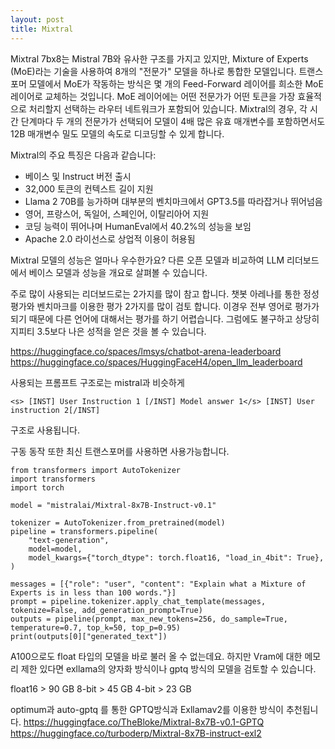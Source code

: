 ```yaml
---
layout: post
title: Mixtral 
---
```


Mixtral 7bx8는 Mistral 7B와 유사한 구조를 가지고 있지만, Mixture of Experts (MoE)라는 기술을 사용하여 8개의 "전문가" 모델을 하나로 통합한 모델입니다. 트랜스포머 모델에서 MoE가 작동하는 방식은 몇 개의 Feed-Forward 레이어를 희소한 MoE 레이어로 교체하는 것입니다. MoE 레이어에는 어떤 전문가가 어떤 토큰을 가장 효율적으로 처리할지 선택하는 라우터 네트워크가 포함되어 있습니다. Mixtral의 경우, 각 시간 단계마다 두 개의 전문가가 선택되어 모델이 4배 많은 유효 매개변수를 포함하면서도 12B 매개변수 밀도 모델의 속도로 디코딩할 수 있게 합니다.

Mixtral의 주요 특징은 다음과 같습니다:
- 베이스 및 Instruct 버전 출시
- 32,000 토큰의 컨텍스트 길이 지원
- Llama 2 70B를 능가하며 대부분의 벤치마크에서 GPT3.5를 따라잡거나 뛰어넘음
- 영어, 프랑스어, 독일어, 스페인어, 이탈리아어 지원
- 코딩 능력이 뛰어나며 HumanEval에서 40.2%의 성능을 보임
- Apache 2.0 라이선스로 상업적 이용이 허용됨

Mixtral 모델의 성능은 얼마나 우수한가요? 다른 오픈 모델과 비교하여 LLM 리더보드에서 베이스 모델과 성능을 개요로 살펴볼 수 있습니다.

주로 많이 사용되는 리더보드로는 2가지를 많이 참고 합니다.
챗봇 아레나를 통한 정성평가와 벤치마크를 이용한 평가 2가지를 많이 검토 합니다. 
이경우 전부 영어로 평가가 되기 때문에 다른 언어에 대해서는 평가를 하기 어렵습니다. 
그럼에도 불구하고 상당히 지피티 3.5보다 나은 성적을 얻은 것을 볼 수 있습니다. 

https://huggingface.co/spaces/lmsys/chatbot-arena-leaderboard
https://huggingface.co/spaces/HuggingFaceH4/open_llm_leaderboard

사용되는 프롬프트 구조로는 mistral과 비슷하게 
```
<s> [INST] User Instruction 1 [/INST] Model answer 1</s> [INST] User instruction 2[/INST]
```
구조로 사용됩니다. 

구동 동작 또한 최신 트랜스포머를 사용하면 사용가능합니다. 
```
from transformers import AutoTokenizer
import transformers
import torch

model = "mistralai/Mixtral-8x7B-Instruct-v0.1"

tokenizer = AutoTokenizer.from_pretrained(model)
pipeline = transformers.pipeline(
    "text-generation",
    model=model,
    model_kwargs={"torch_dtype": torch.float16, "load_in_4bit": True},
)

messages = [{"role": "user", "content": "Explain what a Mixture of Experts is in less than 100 words."}]
prompt = pipeline.tokenizer.apply_chat_template(messages, tokenize=False, add_generation_prompt=True)
outputs = pipeline(prompt, max_new_tokens=256, do_sample=True, temperature=0.7, top_k=50, top_p=0.95)
print(outputs[0]["generated_text"])
```

A100으로도 float 타입의 모델을 바로 불러 올 수 없는데요. 
하지만 Vram에 대한 메모리 제한 있다면 exllama의 양자화 방식이나 gptq 방식의 모델을 검토할 수 있습니다. 

float16	> 90 GB
8-bit	> 45 GB
4-bit	> 23 GB

optimum과 auto-gptq 를 통한 GPTQ방식과 Exllamav2를 이용한 방식이 추천됩니다. 
https://huggingface.co/TheBloke/Mixtral-8x7B-v0.1-GPTQ
https://huggingface.co/turboderp/Mixtral-8x7B-instruct-exl2


